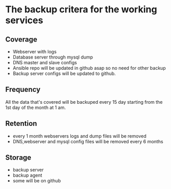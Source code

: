 # The backup critera for the working services

## Coverage

 - Webserver with logs
 - Database server through mysql dump
 - DNS master and slave configs
 - Ansible repo will be updated in github asap so no need for other backup
 - Backup server configs will be updated to github.

## Frequency
 All the data that's covered will be backuped every 15 day starting from the 1st day of the month at 1 am.

## Retention

 - every 1 month webservers logs and dump files will be removed
 - DNS,webserver and mysql config files will be removed every 6 months
 
## Storage

 - backup server
 - backup agent
 - some will be on github
 
